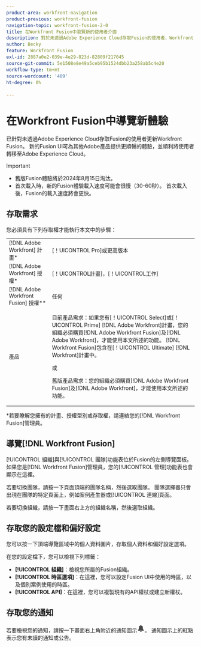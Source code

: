 ```yaml
---
product-area: workfront-navigation
product-previous: workfront-fusion
navigation-topic: workfront-fusion-2-0
title: 在Workfront Fusion中瀏覽新的使用者介面
description: 對於未透過Adobe Experience Cloud存取Fusion的使用者，Workfront Fusion已更新其UI。 現在，他們的體驗更符合Adobe Experience Cloud上的Fusion。
author: Becky
feature: Workfront Fusion
exl-id: 2887a0e2-039e-4e29-823d-82809f217045
source-git-commit: 5e1508e8e49a5ceb95b1524dbb23a258ab5c4e20
workflow-type: tm+mt
source-wordcount: '409'
ht-degree: 0%

---
```


# 在Workfront Fusion中導覽新體驗

已針對未透過Adobe Experience Cloud存取Fusion的使用者更新Workfront Fusion。 新的Fusion UI可為其他Adobe產品提供更順暢的體驗，並順利將使用者轉移至Adobe Experience Cloud。

>[!IMPORTANT]
>
>* 舊版Fusion體驗將於2024年8月15日淘汰。
>* 首次載入時，新的Fusion體驗載入速度可能會很慢（30-60秒）。 首次載入後，Fusion的載入速度將會更快。

## 存取需求

您必須具有下列存取權才能執行本文中的步驟：

<table style="table-layout:auto"> 
 <col> 
 <col> 
 <tbody> 
  <tr> 
   <td role="rowheader">[!DNL Adobe Workfront] 計畫*</td> 
   <td> <p>[！UICONTROL Pro]或更高版本</p> </td> 
  </tr> 
  <tr data-mc-conditions=""> 
   <td role="rowheader">[!DNL Adobe Workfront] 授權*</td> 
   <td> <p>[！UICONTROL計畫]，[！UICONTROL工作]</p> </td> 
  </tr> 
  <tr> 
   <td role="rowheader">[!DNL Adobe Workfront Fusion] 授權**</td> 
   <td>
   <p>任何</p> 
  </tr> 
  <tr> 
   <td role="rowheader">產品</td> 
   <td>
   <p>目前產品需求：如果您有[！UICONTROL Select]或[！UICONTROL Prime] [!DNL Adobe Workfront]計畫，您的組織必須購買[!DNL Adobe Workfront Fusion]及[!DNL Adobe Workfront]，才能使用本文所述的功能。 [!DNL Workfront Fusion]包含在[！UICONTROL Ultimate] [!DNL Workfront]計畫中。</p>
   <p>或</p>
   <p>舊版產品需求：您的組織必須購買[!DNL Adobe Workfront Fusion]及[!DNL Adobe Workfront]，才能使用本文所述的功能。</p>
   </td> 
  </tr> 
 </tbody> 
</table>
*若要瞭解您擁有的計畫、授權型別或存取權，請連絡您的[!DNL Workfront Fusion]管理員。

## 導覽[!DNL Workfront Fusion]

[!UICONTROL 組織]與[!UICONTROL 團隊]功能表位於Fusion的左側導覽面板。 如果您是[!DNL Workfront Fusion]管理員，您的[!UICONTROL 管理]功能表也會顯示在這裡。

若要切換團隊，請按一下頁面頂端的團隊名稱，然後選取團隊。 團隊選擇器只會出現在團隊的特定頁面上，例如案例產生器或[!UICONTROL 連線]頁面。

若要切換組織，請按一下畫面右上方的組織名稱，然後選取組織。

## 存取您的設定檔和偏好設定

您可以按一下頂端導覽區域中的個人資料圖片，存取個人資料和偏好設定選項。

在您的設定檔下，您可以檢視下列標籤：

* **[!UICONTROL 組織]**：檢視您所屬的Fusion組織。
* **[!UICONTROL 時區選項]**：在這裡，您可以設定Fusion UI中使用的時區，以及個別案例使用的時區。
* **[!UICONTROL API]**：在這裡，您可以複製現有的API權杖或建立新權杖。


## 存取您的通知

若要檢視您的通知，請按一下畫面右上角附近的通知圖示![通知圖示](assets/notifications-icon.png)。 通知圖示上的紅點表示您有未讀的通知或公告。
